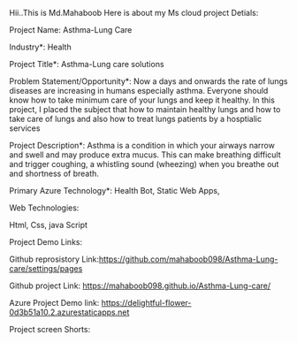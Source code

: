 Hii..This is Md.Mahaboob Here is about my Ms cloud project Detials:

Project Name: Asthma-Lung Care

Industry*:
Health

Project Title*:
Asthma-Lung care solutions

Problem Statement/Opportunity*:
Now a days and onwards the rate of lungs diseases are increasing in humans especially asthma. Everyone should know how to take minimum care of your lungs and keep it healthy. In this project, I placed the subject that how to maintain healthy lungs and how to take care of lungs and also how to treat lungs patients by a hosptialic services

Project Description*:
Asthma is a condition in which your airways narrow and swell and may produce extra mucus. This can make breathing difficult and trigger coughing, a whistling sound (wheezing) when you breathe out and shortness of breath.

Primary Azure Technology*:
Health Bot, Static Web Apps,

Web Technologies:

Html,
Css,
java Script

Project Demo Links:

Github reprosistory Link:https://github.com/mahaboob098/Asthma-Lung-care/settings/pages

Github project Link: https://mahaboob098.github.io/Asthma-Lung-care/

Azure Project Demo link: https://delightful-flower-0d3b51a10.2.azurestaticapps.net


Project screen Shorts:



